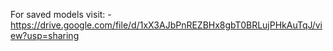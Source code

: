 For saved models visit: -
https://drive.google.com/file/d/1xX3AJbPnREZBHx8gbT0BRLujPHkAuTqJ/view?usp=sharing